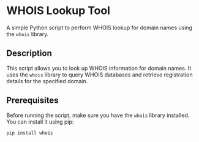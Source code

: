 # WHOIS Lookup Tool

A simple Python script to perform WHOIS lookup for domain names using the `whois` library.

## Description

This script allows you to look up WHOIS information for domain names. It uses the `whois` library to query WHOIS databases and retrieve registration details for the specified domain.

## Prerequisites

Before running the script, make sure you have the `whois` library installed. You can install it using pip:

```bash
pip install whois

